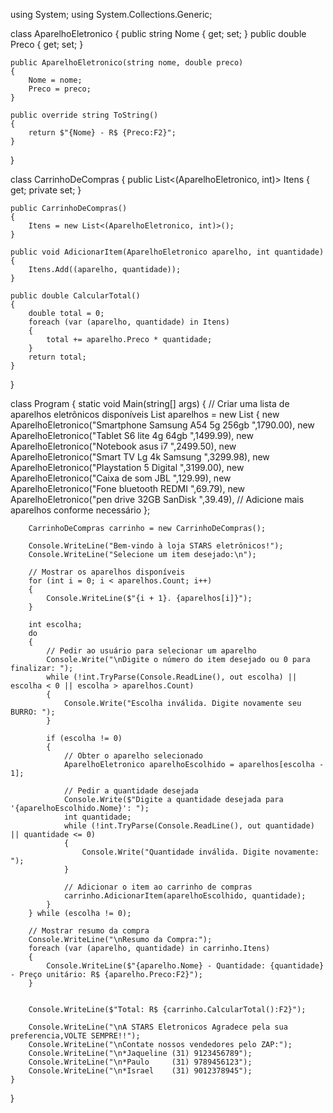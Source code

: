 using System;
using System.Collections.Generic;

class AparelhoEletronico
{
    public string Nome { get; set; }
    public double Preco { get; set; }

    public AparelhoEletronico(string nome, double preco)
    {
        Nome = nome;
        Preco = preco;
    }

    public override string ToString()
    {
        return $"{Nome} - R$ {Preco:F2}";
    }
}

class CarrinhoDeCompras
{
    public List<(AparelhoEletronico, int)> Itens { get; private set; }

    public CarrinhoDeCompras()
    {
        Itens = new List<(AparelhoEletronico, int)>();
    }

    public void AdicionarItem(AparelhoEletronico aparelho, int quantidade)
    {
        Itens.Add((aparelho, quantidade));
    }

    public double CalcularTotal()
    {
        double total = 0;
        foreach (var (aparelho, quantidade) in Itens)
        {
            total += aparelho.Preco * quantidade;
        }
        return total;
    }
}

class Program
{
    static void Main(string[] args)
    {
        // Criar uma lista de aparelhos eletrônicos disponíveis
        List<AparelhoEletronico> aparelhos = new List<AparelhoEletronico>
        {
            new AparelhoEletronico("Smartphone Samsung A54 5g 256gb   ",1790.00),
            new AparelhoEletronico("Tablet S6 lite 4g 64gb            ",1499.99),
            new AparelhoEletronico("Notebook  asus i7                 ",2499.50),
            new AparelhoEletronico("Smart TV Lg 4k Samsung            ",3299.98),
            new AparelhoEletronico("Playstation 5 Digital             ",3199.00),
            new AparelhoEletronico("Caixa de som JBL                  ",129.99),
            new AparelhoEletronico("Fone bluetooth REDMI              ",69.79),
            new AparelhoEletronico("pen drive 32GB SanDisk            ",39.49),
            // Adicione mais aparelhos conforme necessário
        };

        CarrinhoDeCompras carrinho = new CarrinhoDeCompras();

        Console.WriteLine("Bem-vindo à loja STARS eletrônicos!");
        Console.WriteLine("Selecione um item desejado:\n");

        // Mostrar os aparelhos disponíveis
        for (int i = 0; i < aparelhos.Count; i++)
        {
            Console.WriteLine($"{i + 1}. {aparelhos[i]}");
        }

        int escolha;
        do
        {
            // Pedir ao usuário para selecionar um aparelho
            Console.Write("\nDigite o número do item desejado ou 0 para finalizar: ");
            while (!int.TryParse(Console.ReadLine(), out escolha) || escolha < 0 || escolha > aparelhos.Count)
            {
                Console.Write("Escolha inválida. Digite novamente seu BURRO: ");
            }

            if (escolha != 0)
            {
                // Obter o aparelho selecionado
                AparelhoEletronico aparelhoEscolhido = aparelhos[escolha - 1];

                // Pedir a quantidade desejada
                Console.Write($"Digite a quantidade desejada para '{aparelhoEscolhido.Nome}': ");
                int quantidade;
                while (!int.TryParse(Console.ReadLine(), out quantidade) || quantidade <= 0)
                {
                    Console.Write("Quantidade inválida. Digite novamente: ");
                }

                // Adicionar o item ao carrinho de compras
                carrinho.AdicionarItem(aparelhoEscolhido, quantidade);
            }
        } while (escolha != 0);

        // Mostrar resumo da compra
        Console.WriteLine("\nResumo da Compra:");
        foreach (var (aparelho, quantidade) in carrinho.Itens)
        {
            Console.WriteLine($"{aparelho.Nome} - Quantidade: {quantidade} - Preço unitário: R$ {aparelho.Preco:F2}");
        }


        Console.WriteLine($"Total: R$ {carrinho.CalcularTotal():F2}");

        Console.WriteLine("\nA STARS Eletronicos Agradece pela sua preferencia,VOLTE SEMPRE!!");
        Console.WriteLine("\nContate nossos vendedores pelo ZAP:");
        Console.WriteLine("\n*Jaqueline (31) 9123456789");
        Console.WriteLine("\n*Paulo     (31) 9789456123");
        Console.WriteLine("\n*Israel    (31) 9012378945"); 
    }
}
